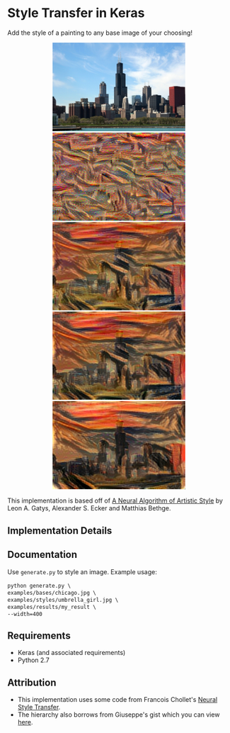 # Style Transfer in Keras

Add the style of a painting to any base image of your choosing!

<p align="center">
 <img src="./examples/bases/chicago.jpg" width="300px"> <img src="./examples/results/my_result_at_iteration_0.png" width="300px">
 <img src="./examples/results/my_result_at_iteration_5.png" width="300px"> <img src="./examples/results/my_result_at_iteration_10.png"
 width="300px">
 <img src="./examples/results/my_result_at_iteration_499.png" width="300px">
</p>

This implementation is based off of [A Neural Algorithm of Artistic Style](https://arxiv.org/abs/1508.06576) by Leon A. Gatys, Alexander S. Ecker and Matthias Bethge.

## Implementation Details

## Documentation

Use `generate.py` to style an image. Example usage:

```
python generate.py \
examples/bases/chicago.jpg \
examples/styles/umbrella_girl.jpg \
examples/results/my_result \
--width=400
```

## Requirements

- Keras (and associated requirements)
- Python 2.7

## Attribution

- This implementation uses some code from Francois Chollet's [Neural Style Transfer](https://github.com/fchollet/keras/blob/master/examples/neural_style_transfer.py).
- The hierarchy also borrows from Giuseppe's gist which you can view [here](https://gist.github.com/giuseppebonaccorso/ef09a03424c9a49ae9b087bd364a5813).

